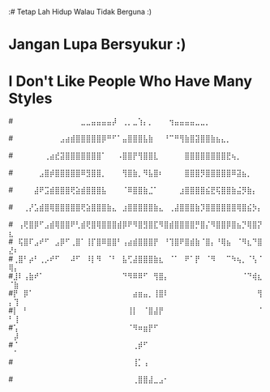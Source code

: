 :# Tetap Lah Hidup Walau  Tidak Berguna :)

# Jangan Lupa Bersyukur :)

# I Don't Like People Who Have Many Styles



#⠀⠀⠀⠀⠀⠀⠀⠀⠀⠀⠀⠀⠀⣀⣀⣤⣤⣤⣤⡼⠀⢀⡀⣀⢱⡄⡀⠀⠀⠀⢲⣤⣤⣤⣤⣀⣀⡀⠀⠀⠀⠀⠀⠀⠀⠀⠀⠀⠀⠀
#⠀⠀⠀⠀⠀⠀⠀⠀⠀⣠⣴⣾⣿⣿⣿⣿⣿⡿⠛⠋⠁⣤⣿⣿⣿⣧⣷⠀⠀⠘⠉⠛⢻⣷⣿⣽⣿⣿⣷⣦⣄⡀⠀⠀⠀⠀⠀⠀⠀⠀
#⠀⠀⠀⠀⠀⠀⢀⣴⣞⣽⣿⣿⣿⣿⣿⣿⣿⠁⠀⠀⠠⣿⣿⡟⢻⣿⣿⣇⠀⠀⠀⠀⠀⣿⣿⣿⣿⣿⣿⣿⣿⣟⢦⡀⠀⠀⠀⠀⠀⠀
#⠀⠀⠀⠀⠀⣠⣿⡾⣿⣿⣿⣿⣿⠿⣻⣿⣿⡀⠀⠀⠀⢻⣿⣷⡀⠻⣧⣿⠆⠀⠀⠀⠀⣿⣿⣿⡻⣿⣿⣿⣿⣿⠿⣽⣦⡀⠀⠀⠀⠀
#⠀⠀⠀⠀⣼⠟⣩⣾⣿⣿⣿⢟⣵⣾⣿⣿⣿⣧⠀⠀⠀⠈⠿⣿⣿⣷⣈⠁⠀⠀⠀⠀⣰⣿⣿⣿⣿⣮⣟⢯⣿⣿⣷⣬⡻⣷⡄⠀⠀⠀
#⠀⠀⢀⡜⣡⣾⣿⢿⣿⣿⣿⣿⣿⢟⣵⣿⣿⣿⣷⣄⠀⣰⣿⣿⣿⣿⣿⣷⣄⠀⢀⣼⣿⣿⣿⣷⡹⣿⣿⣿⣿⣿⣿⢿⣿⣮⡳⡄⠀⠀
#⠀⢠⢟⣿⡿⠋⣠⣾⢿⣿⣿⠟⢃⣾⢟⣿⢿⣿⣿⣿⣾⡿⠟⠻⣿⣻⣿⣏⠻⣿⣾⣿⣿⣿⣿⡛⣿⡌⠻⣿⣿⡿⣿⣦⡙⢿⣿⡝⣆⠀
#⠀⢯⣿⠏⣠⠞⠋⠀⣠⡿⠋⢀⣿⠁⢸⡏⣿⠿⣿⣿⠃⢠⣴⣾⣿⣿⣿⡟⠀⠘⢹⣿⠟⣿⣾⣷⠈⣿⡄⠘⢿⣦⠀⠈⠻⣆⠙⣿⣜⠆
#⢀⣿⠃⡴⠃⢀⡠⠞⠋⠀⠀⠼⠋⠀⠸⡇⠻⠀⠈⠃⠀⣧⢋⣼⣿⣿⣿⣷⣆⠀⠈⠁⠀⠟⠁⡟⠀⠈⠻⠀⠀⠉⠳⢦⡀⠈⢣⠈⢿⡄
#⣸⠇⢠⣷⠞⠁⠀⠀⠀⠀⠀⠀⠀⠀⠀⠀⠀⠀⠀⠀⠀⠙⠻⠿⠿⠋⠀⢻⣿⡄⠀⠀⠀⠀⠀⠀⠀⠀⠀⠀⠀⠀⠀⠀⠈⠙⢾⣆⠈⣷
#⡟⠀⡿⠁⠀⠀⠀⠀⠀⠀⠀⠀⠀⠀⠀⠀⠀⠀⠀⠀⠀⠀⠀⣴⣶⣤⡀⢸⣿⠇⠀⠀⠀⠀⠀⠀⠀⠀⠀⠀⠀⠀⠀⠀⠀⠀⠀⢻⡄⢹
#⡇⠀⠃⠀⠀⠀⠀⠀⠀⠀⠀⠀⠀⠀⠀⠀⠀⠀⠀⠀⠀⠀⢸⡇⠀⠈⣿⣼⡟⠀⠀⠀⠀⠀⠀⠀⠀⠀⠀⠀⠀⠀⠀⠀⠀⠀⠀⠈⠃⢸
#⢡⠀⠀⠀⠀⠀⠀⠀⠀⠀⠀⠀⠀⠀⠀⠀⠀⠀⠀⠀⠀⠀⠈⠻⠶⣶⡟⠋⠀⠀⠀⠀⠀⠀⠀⠀⠀⠀⠀⠀⠀⠀⠀⠀⠀⠀⠀⠀⠀⡼
#⠈⠀⠀⠀⠀⠀⠀⠀⠀⠀⠀⠀⠀⠀⠀⠀⠀⠀⠀⠀⠀⠀⠀⢀⡾⠋⠀⠀⠀⠀⠀⠀⠀⠀⠀⠀⠀⠀⠀⠀⠀⠀⠀⠀⠀⠀⠀⠀⠀⠁
#⠀⠀⠀⠀⠀⠀⠀⠀⠀⠀⠀⠀⠀⠀⠀⠀⠀⠀⠀⠀⠀⠀⠀⢸⡁⢠⠀⠀⠀⠀⠀⠀⠀⠀⠀⠀⠀⠀⠀⠀⠀⠀⠀⠀⠀⠀⠀⠀⠀⠀
#⠀⠀⠀⠀⠀⠀⠀⠀⠀⠀⠀⠀⠀⠀⠀⠀⠀⠀⠀⠀⠀⠀⠀⢀⣿⣿⣼⣀⣠⠂⠀⠀⠀⠀⠀⠀⠀⠀⠀⠀⠀⠀⠀⠀⠀⠀⠀⠀⠀⠀
